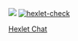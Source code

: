 <a href="https://codeclimate.com/github/MorbidDesire/frontend-project-12/maintainability"><img src="https://api.codeclimate.com/v1/badges/00020d5dfbb29132a781/maintainability" /></a>
[![hexlet-check](https://github.com/MorbidDesire/frontend-project-12/actions/workflows/hexlet-check.yml/badge.svg)](https://github.com/MorbidDesire/frontend-project-12/actions/workflows/hexlet-check.yml)

[Hexlet Chat](https://frontend-project-12-gqd9.onrender.com)